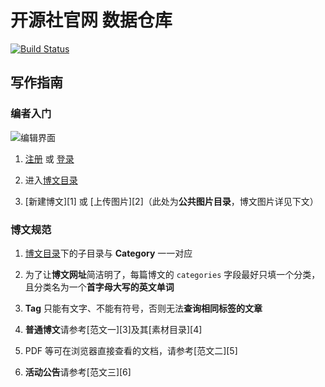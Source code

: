 # 开源社官网 数据仓库

[![Build Status](https://travis-ci.com/kaiyuanshe/Wiki.svg?branch=master)](https://travis-ci.org/kaiyuanshe/Wiki)

## 写作指南

### 编者入门

![编辑界面](image/Hexo-edit.png)

1.  [注册](https://github.com/join/) 或 [登录](https://github.com/login/)

2.  进入[博文目录](_posts/)

3.  [新建博文][1] 或 [上传图片][2]（此处为**公共图片目录**，博文图片详见下文）

### 博文规范

1.  [博文目录](_post/)下的子目录与 **Category** 一一对应

2.  为了让**博文网址**简洁明了，每篇博文的 `categories` 字段最好只填一个分类，且分类名为一个**首字母大写的英文单词**

3.  **Tag** 只能有文字、不能有符号，否则无法**查询相同标签的文章**

4.  **普通博文**请参考[范文一][3]及其[素材目录][4]

5.  PDF 等可在浏览器直接查看的文档，请参考[范文二][5]

6.  **活动公告**请参考[范文三][6]

